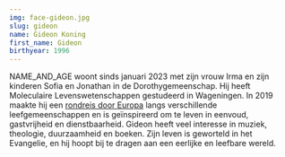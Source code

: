 ```yaml
---
img: face-gideon.jpg
slug: gideon
name: Gideon Koning
first_name: Gideon
birthyear: 1996
---
```

NAME_AND_AGE woont sinds januari 2023 met zijn vrouw Irma en zijn kinderen Sofia en Jonathan in de Dorothygemeenschap. Hij heeft Moleculaire Levenswetenschappen gestudeerd in Wageningen. In 2019 maakte hij een [rondreis door Europa](https://gideonirmajourney.blogspot.com/) langs verschillende leefgemeenschappen en is geïnspireerd om te leven in eenvoud, gastvrijheid en dienstbaarheid.
Gideon heeft veel interesse in muziek, theologie, duurzaamheid en boeken. Zijn leven is geworteld in het Evangelie, en hij hoopt bij te dragen aan een eerlijke en leefbare wereld.
